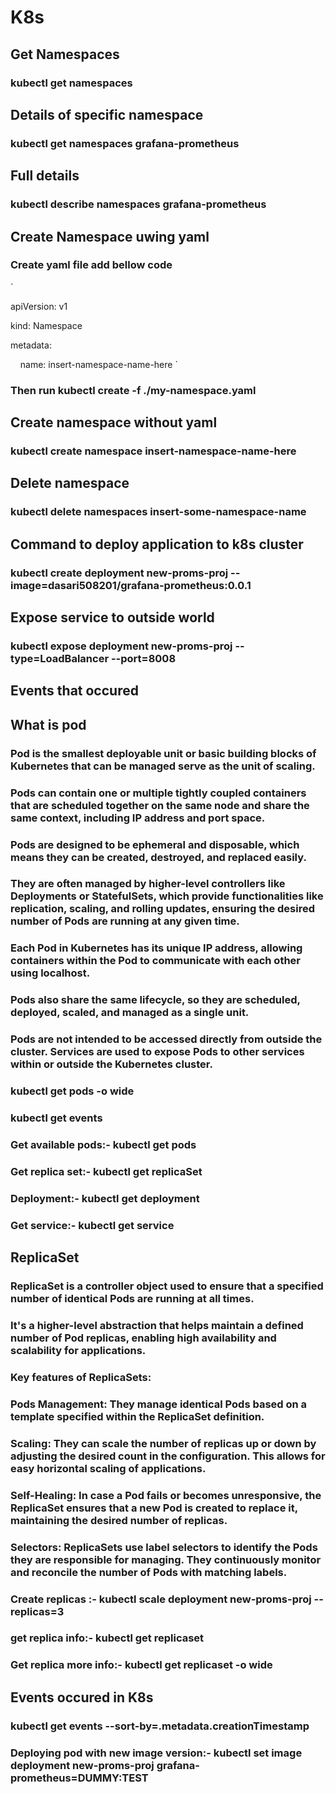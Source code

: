 # K8s
## Get Namespaces
### kubectl get namespaces
## Details of specific namespace
### kubectl get namespaces grafana-prometheus
## Full details
### kubectl describe namespaces grafana-prometheus
## Create Namespace uwing yaml
### Create yaml file add bellow code 
`

apiVersion: v1

kind: Namespace

metadata:

&nbsp; &nbsp;&nbsp;name: insert-namespace-name-here
`
### Then run kubectl create -f ./my-namespace.yaml
## Create namespace without yaml
### kubectl create namespace insert-namespace-name-here
## Delete namespace
### kubectl delete namespaces insert-some-namespace-name
##  Command to deploy application to k8s cluster
### kubectl create deployment new-proms-proj --image=dasari508201/grafana-prometheus:0.0.1
## Expose service to outside world
### kubectl expose deployment new-proms-proj --type=LoadBalancer --port=8008
## Events that occured 
## What is pod
### Pod is the smallest deployable unit or basic building blocks of Kubernetes that can be managed serve as the unit of scaling. 
### Pods can contain one or multiple tightly coupled containers that are scheduled together on the same node and share the same context, including IP address and port space.
### Pods are designed to be ephemeral and disposable, which means they can be created, destroyed, and replaced easily.
### They are often managed by higher-level controllers like Deployments or StatefulSets, which provide functionalities like replication, scaling, and rolling updates, ensuring the desired number of Pods are running at any given time.
### Each Pod in Kubernetes has its unique IP address, allowing containers within the Pod to communicate with each other using localhost. 
### Pods also share the same lifecycle, so they are scheduled, deployed, scaled, and managed as a single unit.
### Pods are not intended to be accessed directly from outside the cluster. Services are used to expose Pods to other services within or outside the Kubernetes cluster.
### kubectl get pods -o wide
### kubectl get events
### Get available pods:- kubectl get pods
### Get replica set:- kubectl get replicaSet
### Deployment:- kubectl get deployment
### Get service:- kubectl get service
## ReplicaSet
### ReplicaSet is a controller object used to ensure that a specified number of identical Pods are running at all times.
### It's a higher-level abstraction that helps maintain a defined number of Pod replicas, enabling high availability and scalability for applications.
### Key features of ReplicaSets:
### Pods Management: They manage identical Pods based on a template specified within the ReplicaSet definition.
### Scaling: They can scale the number of replicas up or down by adjusting the desired count in the configuration. This allows for easy horizontal scaling of applications.
### Self-Healing: In case a Pod fails or becomes unresponsive, the ReplicaSet ensures that a new Pod is created to replace it, maintaining the desired number of replicas.
### Selectors: ReplicaSets use label selectors to identify the Pods they are responsible for managing. They continuously monitor and reconcile the number of Pods with matching labels.

### Create replicas :- kubectl scale  deployment new-proms-proj --replicas=3
### get replica info:- kubectl get replicaset
### Get replica more info:- kubectl get replicaset -o wide
## Events occured in K8s
### kubectl get events --sort-by=.metadata.creationTimestamp
### Deploying pod with new image version:- kubectl set image deployment new-proms-proj grafana-prometheus=DUMMY:TEST

